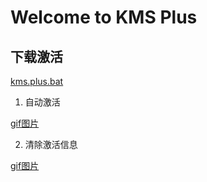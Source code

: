 # Welcome to KMS Plus

## 下载激活

[kms.plus.bat](kms.plus.bat)

1. 自动激活

[gif图片](1.gif)

2. 清除激活信息

[gif图片](2.gif)




